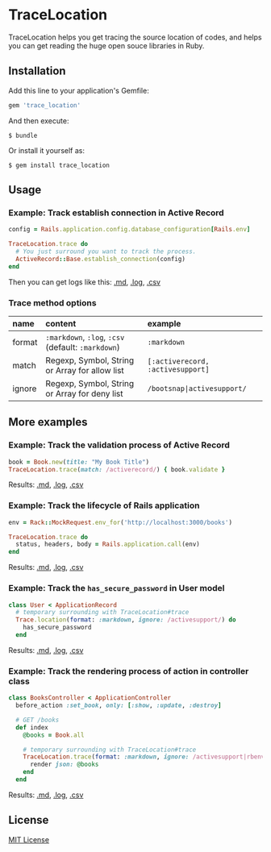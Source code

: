 # TraceLocation

TraceLocation helps you get tracing the source location of codes, and helps you can get reading the huge open souce libraries in Ruby.

## Installation

Add this line to your application's Gemfile:

```ruby
gem 'trace_location'
```

And then execute:

    $ bundle

Or install it yourself as:

    $ gem install trace_location

## Usage

### Example: Track establish connection in Active Record

```ruby
config = Rails.application.config.database_configuration[Rails.env]

TraceLocation.trace do
  # You just surround you want to track the process.
  ActiveRecord::Base.establish_connection(config)
end
```

Then you can get logs like this: [.md](https://github.com/yhirano55/trace_location/blob/master/examples/active_record_establish_connection/result.md), [.log](https://github.com/yhirano55/trace_location/blob/master/examples/active_record_establish_connection/result.log), [.csv](https://github.com/yhirano55/trace_location/blob/master/examples/active_record_establish_connection/result.csv)

### Trace method options

| name | content | example |
|:-----|:--------|:--------|
| format | `:markdown`, `:log`, `:csv` (default: `:markdown`) | `:markdown` |
| match | Regexp, Symbol, String or Array for allow list | `[:activerecord, :activesupport]` |
| ignore | Regexp, Symbol, String or Array for deny list | `/bootsnap\|activesupport/` |

## More examples

### Example: Track the validation process of Active Record

```ruby
book = Book.new(title: "My Book Title")
TraceLocation.trace(match: /activerecord/) { book.validate }
```

Results: [.md](https://github.com/yhirano55/trace_location/blob/master/examples/active_record_validation_process/result.md), [.log](https://github.com/yhirano55/trace_location/blob/master/examples/active_record_validation_process/result.log), [.csv](https://github.com/yhirano55/trace_location/blob/master/examples/active_record_validation_process/result.csv)

### Example: Track the lifecycle of Rails application

```ruby
env = Rack::MockRequest.env_for('http://localhost:3000/books')

TraceLocation.trace do
  status, headers, body = Rails.application.call(env)
end
```

Results: [.md](https://github.com/yhirano55/trace_location/blob/master/examples/lifecycle_of_rails_application/result.md), [.log](https://github.com/yhirano55/trace_location/blob/master/examples/lifecycle_of_rails_application/result.log), [.csv](https://github.com/yhirano55/trace_location/blob/master/examples/lifecycle_of_rails_application/result.csv)

### Example: Track the `has_secure_password` in User model

```ruby
class User < ApplicationRecord
  # temporary surrounding with TraceLocation#trace
  Trace.location(format: :markdown, ignore: /activesupport/) do
    has_secure_password
  end
```

Results: [.md](https://github.com/yhirano55/trace_location/blob/master/examples/has_secure_password/result.md), [.log](https://github.com/yhirano55/trace_location/blob/master/examples/has_secure_password/result.log), [.csv](https://github.com/yhirano55/trace_location/blob/master/examples/has_secure_password/result.csv)

### Example: Track the rendering process of action in controller class

```ruby
class BooksController < ApplicationController
  before_action :set_book, only: [:show, :update, :destroy]

  # GET /books
  def index
    @books = Book.all

    # temporary surrounding with TraceLocation#trace
    TraceLocation.trace(format: :markdown, ignore: /activesupport|rbenv|concurrent-ruby/) do
      render json: @books
    end
  end
```

Results: [.md](https://github.com/yhirano55/trace_location/blob/master/examples/rendering_process/result.md), [.log](https://github.com/yhirano55/trace_location/blob/master/examples/rendering_process/result.log), [.csv](https://github.com/yhirano55/trace_location/blob/master/examples/rendering_process/result.csv)

## License

[MIT License](https://opensource.org/licenses/MIT)
